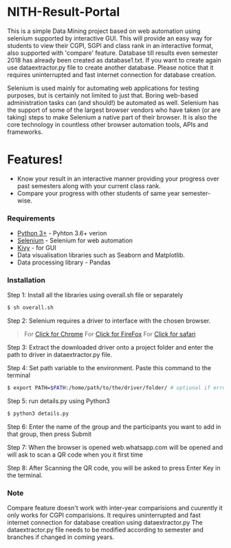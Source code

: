 # NITH-Result-Portal 

This is a simple Data Mining project based on web automation using selenium supported by interactive GUI.
This will provide an easy way for students to view their CGPI, SGPI and class rank in an interactive format, also supported with 'compare' feature.
Database till results even semester 2018 has already been created as database1.txt. If you want to create again use dataextractor.py file to create another database. Please notice that it requires uninterrupted and fast internet connection for database creation.

Selenium is used mainly for automating web applications for testing purposes, but is certainly not limited to just that. Boring web-based administration tasks can (and should!) be automated as well.
Selenium has the support of some of the largest browser vendors who have taken (or are taking) steps to make Selenium a native part of their browser. It is also the core technology in countless other browser automation tools, APIs and frameworks.

# Features!

  - Know your result in an interactive manner providing your progress over past semesters along with your current class rank.
  - Compare your progress with other students of same year semester-wise. 

  
### Requirements

* [Python 3+](https://www.python.org/download/releases/3.0/?) - Pyhton 3.6+ verion
* [Selenium](https://github.com/SeleniumHQ/selenium) - Selenium for web automation
* [Kivy](https://kivy.org/doc/stable/) - for GUI
*  Data visualisation libraries such as Seaborn and Matplotlib.
*  Data processing library - Pandas

### Installation

Step 1: Install all the libraries using overall.sh file or separately
```sh
$ sh overall.sh
```

Step 2: Selenium requires a driver to interface with the chosen browser.
> For [Click for Chrome](https://sites.google.com/a/chromium.org/chromedriver/downloads)
> For [Click for FireFox](https://github.com/mozilla/geckodriver/releases)
> For [Click for safari](https://webkit.org/blog/6900/webdriver-support-in-safari-10)

Step 3: Extract the downloaded driver onto a project folder and enter the path to driver in dataextractor.py file.

Step 4: Set path variable to the environment. Paste this command to the terminal
```sh
$ export PATH=$PATH:/home/path/to/the/driver/folder/ # optional if error occurs
```
Step 5: run details.py using Python3
```sh
$ python3 details.py
```
Step 6: Enter the name of the group and the participants you want to add in that group, then press Submit

Step 7: When the browser is opened web.whatsapp.com will be opened and will ask to scan a QR code when you it first time

Step 8: After Scanning the QR code, you will be asked to press Enter Key in the terminal.

### Note

Compare feature doesn't work with inter-year comparisions and cuurently it only works for CGPI comparisions.
It requires uninterrupted and fast internet connection for database creation using dataextractor.py
The dataextractor.py file needs to be modified according to semester and branches if changed in coming years.
